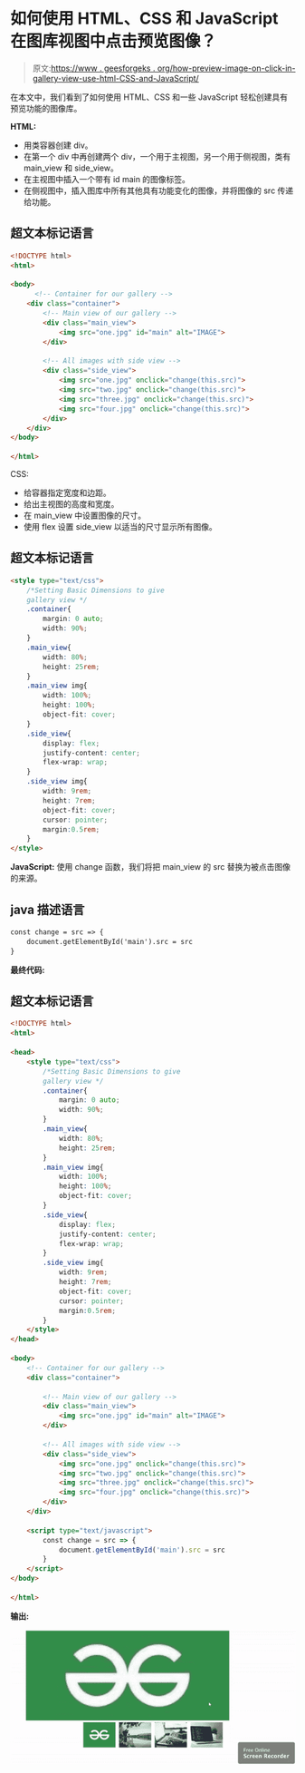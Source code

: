 # 如何使用 HTML、CSS 和 JavaScript 在图库视图中点击预览图像？

> 原文:[https://www . geesforgeks . org/how-preview-image-on-click-in-gallery-view-use-html-CSS-and-JavaScript/](https://www.geeksforgeeks.org/how-to-preview-image-on-click-in-gallery-view-using-html-css-and-javascript/)

在本文中，我们看到了如何使用 HTML、CSS 和一些 JavaScript 轻松创建具有预览功能的图像库。

**HTML:**

*   用类容器创建 div。
*   在第一个 div 中再创建两个 div，一个用于主视图，另一个用于侧视图，类有 main_view 和 side_view。
*   在主视图中插入一个带有 id main 的图像标签。
*   在侧视图中，插入图库中所有其他具有功能变化的图像，并将图像的 src 传递给功能。

## 超文本标记语言

```html
<!DOCTYPE html>
<html>

<body>
      <!-- Container for our gallery -->
    <div class="container">
        <!-- Main view of our gallery -->
        <div class="main_view">
            <img src="one.jpg" id="main" alt="IMAGE">
        </div>

        <!-- All images with side view -->
        <div class="side_view">
            <img src="one.jpg" onclick="change(this.src)">
            <img src="two.jpg" onclick="change(this.src)">
            <img src="three.jpg" onclick="change(this.src)">
            <img src="four.jpg" onclick="change(this.src)">
        </div>
    </div>
</body>

</html>
```

CSS:

*   给容器指定宽度和边距。
*   给出主视图的高度和宽度。
*   在 main_view 中设置图像的尺寸。
*   使用 flex 设置 side_view 以适当的尺寸显示所有图像。

## 超文本标记语言

```html
<style type="text/css">
    /*Setting Basic Dimensions to give
    gallery view */
    .container{
        margin: 0 auto;
        width: 90%;
    }
    .main_view{
        width: 80%;
        height: 25rem;
    }
    .main_view img{
        width: 100%;
        height: 100%;
        object-fit: cover;
    }
    .side_view{
        display: flex;
        justify-content: center;
        flex-wrap: wrap;
    }
    .side_view img{
        width: 9rem;
        height: 7rem;
        object-fit: cover;
        cursor: pointer;
        margin:0.5rem;
    }
</style>
```

**JavaScript:** 使用 change 函数，我们将把 main_view 的 src 替换为被点击图像的来源。

## java 描述语言

```html
const change = src => {
    document.getElementById('main').src = src
}
```

**最终代码:**

## 超文本标记语言

```html
<!DOCTYPE html>
<html>

<head>
    <style type="text/css">
        /*Setting Basic Dimensions to give
        gallery view */
        .container{
            margin: 0 auto;
            width: 90%;
        }
        .main_view{
            width: 80%;
            height: 25rem;
        }
        .main_view img{
            width: 100%;
            height: 100%;
            object-fit: cover;
        }
        .side_view{
            display: flex;
            justify-content: center;
            flex-wrap: wrap;
        }
        .side_view img{
            width: 9rem;
            height: 7rem;
            object-fit: cover;
            cursor: pointer;
            margin:0.5rem;
        }
    </style>
</head>

<body>
    <!-- Container for our gallery -->
    <div class="container">

        <!-- Main view of our gallery -->
        <div class="main_view">
            <img src="one.jpg" id="main" alt="IMAGE">
        </div>

        <!-- All images with side view -->
        <div class="side_view">
            <img src="one.jpg" onclick="change(this.src)">
            <img src="two.jpg" onclick="change(this.src)">
            <img src="three.jpg" onclick="change(this.src)">
            <img src="four.jpg" onclick="change(this.src)">
        </div>
    </div>

    <script type="text/javascript">
        const change = src => {
            document.getElementById('main').src = src
        }
    </script>
</body>

</html>
```

**输出:**

![](img/dde9b36dc673f2614bd2a85f371541ee.png)